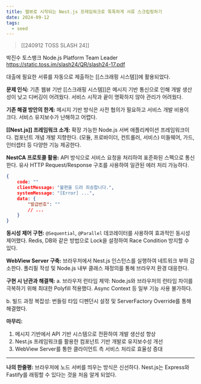 ```yaml
---
title: 웹뷰로 시작되는 Nest.js 프레임워크로 똑똑하게 서류 스크립핑하기
date: 2024-09-12
tags:
  - seed
---
```


> [[240912 TOSS SLASH 24]]

박진수 토스뱅크 Node.js Platform Team Leader
https://static.toss.im/slash24/QR/slash24-17.pdf

대출에 필요한 서류를 자동으로 제출하는 [[스크래핑 시스템]]에 활용되었다.

**문제 인식:** 
기존 웹뷰 기반 [[스크래핑 시스템]]은 메시지 기반 통신으로 인해 개발 생산성이 낮고 디버깅이 어려웠다. 서비스 시작과 끝이 명확하지 않아 관리가 어려웠다.

**기존 해결 방안의 한계:** 
메시지 기반 방식은 사전 협의가 필요하고 서비스 개발 비용이 크다. 
서비스 유지보수가 난해하고 어렵다.

**[[Nest.js]] 프레임워크 소개:** 
확장 가능한 Node.js 서버 애플리케이션 프레임워크이다.
컴포넌트 개념 개발 지향한다. (모듈, 프로바이더, 컨트롤러, 서비스) 
미들웨어, 가드, 인터셉터 등 다양한 기능 제공한다.

**NestCA 프로토콜 활용:** 
API 방식으로 서비스 요청을 처리하여 표준화된 스펙으로 통신한다.
유사 HTTP Request/Response 구조를 사용하여 일관된 에러 처리 가능하다.

```json
{
	code: ""
	clientMessage: "불편을 드려 죄송합니다.",
	systemMessage: "[Error] ...",
	data: {
		"발급번호": ""
		// ...
	}
}
```

**동시성 제어 구현:** 
`@Sequential`, `@Parallel` 데코레이터를 사용하여 효과적인 동시성 제어했다.
Redis, DB와 같은 방법으로 Lock을 설정하여 Race Condition 방지할 수 있다.

**WebView Server 구축:** 
브라우저에서 Nest.js 인스턴스를 실행하여 네트워크 부하 감소한다.
폴리필 작성 및 Node.js 내부 클래스 재정의를 통해 브라우저 환경 대응한다.

**구현 시 난관과 해결책:** 
a. 브라우저 런타임 제약: 
Node.js와 브라우저의 런타임 차이를 극복하기 위해 최대한 Polyfill 적용했다.
Async Context 등 일부 기능 사용 불가하다.

b. 빌드 과정 복잡성: 
번들링 타임 디펜던시 설정 및 ServerFactory Override를 통해 해결했다.

**마무리:**

1. 메시지 기반에서 API 기반 시스템으로 전환하여 개발 생산성 향상
2. Nest.js 프레임워크를 활용한 컴포넌트 기반 개발로 유지보수성 개선
3. WebView Server를 통한 클라이언트 측 서비스 처리로 효율성 증대

---

**나의 한줄평:**
브라우저에 노드 서버를 띄우는 방식은 신선하다.
Nest.js는 Express와 Fastify를 래핑할 수 있다는 것을 처음 알게 되었다.